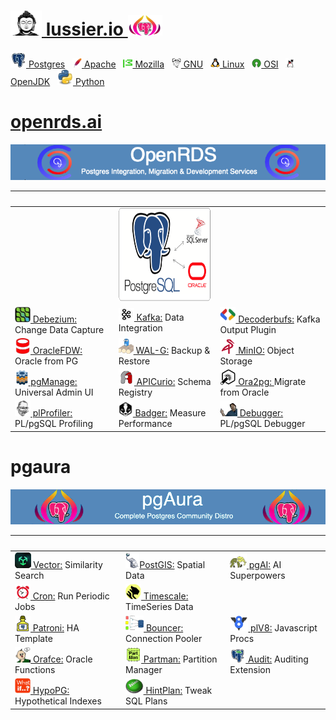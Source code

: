  
# [<img height=40 width=50 src=img/budha.png> lussier.io <img height=33 width=55 src=img/purple-pg-aura.png>](https://lussier.io)


[<img width=25 height=25 src=img/postgres.jpg> Postgres](https://postgresql.org) &nbsp; [<img width=15 height=15 src=img/apache.png> Apache](https://apache.org) &nbsp; [<img width=15 height=15 src=img/mozilla.png> Mozilla](https://mozilla.org) &nbsp; [<img width=15 height=15 src=img/gnu.png> GNU](https://gnu.org) &nbsp; [<img width=15 height=15 src=img/tux.png> Linux](https://linuxfoundation.org) &nbsp; [<img width=15 height=15 src=img/osi.png> OSI](https://opensource.org) &nbsp; [<img width=15 height=15 src=img/openjdk.png> OpenJDK](https://openjdk.org) &nbsp;   [<img width=25 height=25 src=img/python.png> Python](https://python.org)


# [openrds.ai](https://openrds.ai)
<img src=img/openrds-banner.png> 

| &nbsp; | &nbsp; | &nbsp; |
| :----- | :----- | :----- | 
| &nbsp; | <img height=150 width=225 src=img/pg-ora-sql.png>
| [<img height=25 width=25 src=img/debezium.jpg> Debezium:](https://debezium.io) Change Data Capture | [<img height=20 width=25 src=img/kafka.jpg> Kafka:](https://kafka.apache.org) Data Integration | [<img height=25 width25 src=img/protobufs.jpg> Decoderbufs:](https://github.com/debezium/postgres-decoderbufs) Kafka Output Plugin
| [<img height=25 width=25 src=img/oracle.png> OracleFDW:](https://github.com/laurenz/oracle_fdw?tab=readme-ov-file#foreign-data-wrapper-for-oracle) Oracle from PG | [<img height=25 width25 src=img/wal-g.png> WAL-G:](https://github.com/wal-g/wal-g) Backup & Restore | [<img height=25 width=25 src=img/minio.png> MinIO:](https://min.io) Object Storage
| [<img height=25 width25 src=img/pgmanage.png> pgManage:](https://github.com/commandprompt/pgmanage?tab=readme-ov-file#--a-modern-multi-platform-postgres-centric-database-clientadministration-tool-) Universal Admin UI | [<img height=25 width=25 src=img/apicurio.png> APICurio:](https://www.apicur.io/registry/) Schema Registry | [<img height=25 width=25 src=img/ora2pg.png> Ora2pg: ](https://ora2pg.darold.net) Migrate from Oracle 
| [<img height=25 width=25 src=img/jan.png> plProfiler:](https://github.com/bigsql/plprofiler?tab=readme-ov-file#plprofiler) PL/pgSQL Profiling | [<img height=25 width25 src=img/badger.png> Badger:](https://pgbadger.darold.net) Measure Performance | [<img height=25 width25 src=img/korrey-butt.png> Debugger:](https://github.com/enterprisedb/pldebugger?tab=readme-ov-file#postgresql-plpgsql-debugger-api) PL/pgSQL Debugger 

# pgaura
<img src=img/pgaura-banner3.png> 

| &nbsp; | &nbsp; | &nbsp; |
| :----- | :----- | :----- | 
| [<img height=25 width25 src=img/vector.png> Vector:](https://github.com/pgvector/pgvector?tab=readme-ov-file#getting-started) Similarity Search | [<img height=25 width25 src=img/postgis.png>PostGIS:](https://postgis.net) Spatial Data | [<img height=25 width25 src=img/pgai.png> pgAI:](https://github.com/timescale/pgai?tab=readme-ov-file#create-a-table-and-run-a-vectorizer) AI Superpowers
| [<img height=25 width25 src=img/cron.png> Cron:](https://github.com/citusdata/pg_cron?tab=readme-ov-file#what-is-pg_cron) Run Periodic Jobs |  [<img height=25 width25 src=img/timescale.png> Timescale:](https://github.com/timescale/timescaledb?tab=readme-ov-file#create-a-hypertable) TimeSeries Data 
| [<img height=25 width25 src=img/patroni.png> Patroni:](https://github.com/patroni/patroni]) HA Template | [<img height=25 width25 src=img/bouncer.png> Bouncer:](https://pgbouncer.org) Connection Pooler | [<img height=25 width25 src=img/v8.png> plV8:](https://plv8.github.io/) Javascript Procs 
| [<img height=25 width25 src=img/orafce.png> Orafce:](https://github.com/orafce/orafce/) Oracle Functions | [<img height=25 width25 src=img/partman.png> Partman:](https://github.com/pgpartman/pg_partman) Partition Manager| [<img height=25 width25 src=img/pgaudit.png> Audit:](https://pgaudit.org/) Auditing Extension 
| [<img height=25 width25 src=img/whatif.png> HypoPG:](https://github.com/hypopg/hypopg) Hypothetical Indexes | [<img height=25 width25 src=img/hintplan.png> HintPlan:](https://github.com/ossc-db/pg_hint_plan) Tweak SQL Plans  
